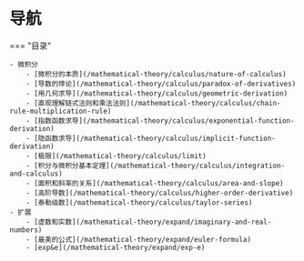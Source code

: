 # 导航

=== "目录"

    - 微积分
        - [微积分的本质](/mathematical-theory/calculus/nature-of-calculus)  
        - [导数的悖论](/mathematical-theory/calculus/paradox-of-derivatives)  
        - [用几何求导](/mathematical-theory/calculus/geometric-derivation)  
        - [直观理解链式法则和乘法法则](/mathematical-theory/calculus/chain-rule-multiplication-rule)  
        - [指数函数求导](/mathematical-theory/calculus/exponential-function-derivation)  
        - [隐函数求导](/mathematical-theory/calculus/implicit-function-derivation)  
        - [极限](/mathematical-theory/calculus/limit)  
        - [积分与微积分基本定理](/mathematical-theory/calculus/integration-and-calculus)  
        - [面积和斜率的关系](/mathematical-theory/calculus/area-and-slope)  
        - [高阶导数](/mathematical-theory/calculus/higher-order-derivative)  
        - [泰勒级数](/mathematical-theory/calculus/taylor-series)  
    - 扩展
        - [虚数和实数](/mathematical-theory/expand/imaginary-and-real-numbers)  
        - [最美的公式](/mathematical-theory/expand/euler-formula)  
        - [exp&e](/mathematical-theory/expand/exp-e)  